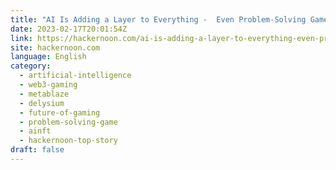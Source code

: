```yaml
---
title: "AI Is Adding a Layer to Everything -  Even Problem-Solving Games"
date: 2023-02-17T20:01:54Z
link: https://hackernoon.com/ai-is-adding-a-layer-to-everything-even-problem-solving-games?source=rss&utm_medium=RSS&utm_source=news.12bit.vn
site: hackernoon.com
language: English
category:
  - artificial-intelligence
  - web3-gaming
  - metablaze
  - delysium
  - future-of-gaming
  - problem-solving-game
  - ainft
  - hackernoon-top-story
draft: false
---
```

